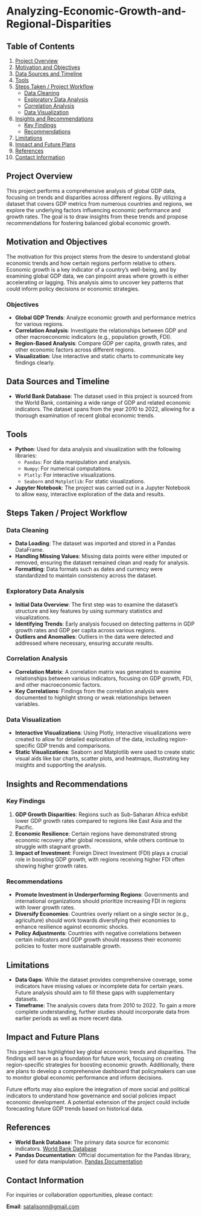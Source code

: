 # Analyzing-Economic-Growth-and-Regional-Disparities

## Table of Contents
1. [Project Overview](#project-overview)
2. [Motivation and Objectives](#motivation-and-objectives)
3. [Data Sources and Timeline](#data-sources-and-timeline)
4. [Tools](#tools)
5. [Steps Taken / Project Workflow](#steps-taken--project-workflow)
   - [Data Cleaning](#data-cleaning)
   - [Exploratory Data Analysis](#exploratory-data-analysis)
   - [Correlation Analysis](#correlation-analysis)
   - [Data Visualization](#data-visualization)
6. [Insights and Recommendations](#insights-and-recommendations)
   - [Key Findings](#key-findings)
   - [Recommendations](#recommendations)
7. [Limitations](#limitations)
8. [Impact and Future Plans](#impact-and-future-plans)
9. [References](#references)
10. [Contact Information](#contact-information)

## Project Overview
This project performs a comprehensive analysis of global GDP data, focusing on trends and disparities across different regions. By utilizing a dataset that covers GDP metrics from numerous countries and regions, we explore the underlying factors influencing economic performance and growth rates. The goal is to draw insights from these trends and propose recommendations for fostering balanced global economic growth.

## Motivation and Objectives
The motivation for this project stems from the desire to understand global economic trends and how certain regions perform relative to others. Economic growth is a key indicator of a country’s well-being, and by examining global GDP data, we can pinpoint areas where growth is either accelerating or lagging. This analysis aims to uncover key patterns that could inform policy decisions or economic strategies.

### Objectives
- **Global GDP Trends**: Analyze economic growth and performance metrics for various regions.
- **Correlation Analysis**: Investigate the relationships between GDP and other macroeconomic indicators (e.g., population growth, FDI).
- **Region-Based Analysis**: Compare GDP per capita, growth rates, and other economic factors across different regions.
- **Visualization**: Use interactive and static charts to communicate key findings clearly.

## Data Sources and Timeline
- **World Bank Database**: The dataset used in this project is sourced from the World Bank, containing a wide range of GDP and related economic indicators. The dataset spans from the year 2010 to 2022, allowing for a thorough examination of recent global economic trends.

## Tools
- **Python**: Used for data analysis and visualization with the following libraries:
  - `Pandas`: For data manipulation and analysis.
  - `Numpy`: For numerical computations.
  - `Plotly`: For interactive visualizations.
  - `Seaborn` and `Matplotlib`: For static visualizations.
- **Jupyter Notebook**: The project was carried out in a Jupyter Notebook to allow easy, interactive exploration of the data and results.

## Steps Taken / Project Workflow

### Data Cleaning
- **Data Loading**: The dataset was imported and stored in a Pandas DataFrame.
- **Handling Missing Values**: Missing data points were either imputed or removed, ensuring the dataset remained clean and ready for analysis.
- **Formatting**: Data formats such as dates and currency were standardized to maintain consistency across the dataset.

### Exploratory Data Analysis
- **Initial Data Overview**: The first step was to examine the dataset’s structure and key features by using summary statistics and visualizations.
- **Identifying Trends**: Early analysis focused on detecting patterns in GDP growth rates and GDP per capita across various regions.
- **Outliers and Anomalies**: Outliers in the data were detected and addressed where necessary, ensuring accurate results.

### Correlation Analysis
- **Correlation Matrix**: A correlation matrix was generated to examine relationships between various indicators, focusing on GDP growth, FDI, and other macroeconomic factors.
- **Key Correlations**: Findings from the correlation analysis were documented to highlight strong or weak relationships between variables.

### Data Visualization
- **Interactive Visualizations**: Using Plotly, interactive visualizations were created to allow for detailed exploration of the data, including region-specific GDP trends and comparisons.
- **Static Visualizations**: Seaborn and Matplotlib were used to create static visual aids like bar charts, scatter plots, and heatmaps, illustrating key insights and supporting the analysis.

## Insights and Recommendations

### Key Findings
1. **GDP Growth Disparities**: Regions such as Sub-Saharan Africa exhibit lower GDP growth rates compared to regions like East Asia and the Pacific.
2. **Economic Resilience**: Certain regions have demonstrated strong economic recovery after global recessions, while others continue to struggle with stagnant growth.
3. **Impact of Investment**: Foreign Direct Investment (FDI) plays a crucial role in boosting GDP growth, with regions receiving higher FDI often showing higher growth rates.

### Recommendations
- **Promote Investment in Underperforming Regions**: Governments and international organizations should prioritize increasing FDI in regions with lower growth rates.
- **Diversify Economies**: Countries overly reliant on a single sector (e.g., agriculture) should work towards diversifying their economies to enhance resilience against economic shocks.
- **Policy Adjustments**: Countries with negative correlations between certain indicators and GDP growth should reassess their economic policies to foster more sustainable growth.

## Limitations
- **Data Gaps**: While the dataset provides comprehensive coverage, some indicators have missing values or incomplete data for certain years. Future analysis should aim to fill these gaps with supplementary datasets.
- **Timeframe**: The analysis covers data from 2010 to 2022. To gain a more complete understanding, further studies should incorporate data from earlier periods as well as more recent data.

## Impact and Future Plans
This project has highlighted key global economic trends and disparities. The findings will serve as a foundation for future work, focusing on creating region-specific strategies for boosting economic growth. Additionally, there are plans to develop a comprehensive dashboard that policymakers can use to monitor global economic performance and inform decisions.

Future efforts may also explore the integration of more social and political indicators to understand how governance and social policies impact economic development. A potential extension of the project could include forecasting future GDP trends based on historical data.

## References
- **World Bank Database**: The primary data source for economic indicators. [World Bank Database](https://databank.worldbank.org/source/world-development-indicators)
- **Pandas Documentation**: Official documentation for the Pandas library, used for data manipulation. [Pandas Documentation](https://pandas.pydata.org/pandas-docs/stable/)

## Contact Information
For inquiries or collaboration opportunities, please contact:

**Email**: satalisonn@gmail.com
